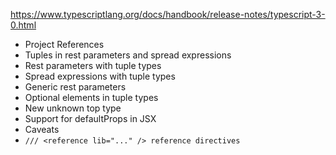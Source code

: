 
https://www.typescriptlang.org/docs/handbook/release-notes/typescript-3-0.html

- Project References
- Tuples in rest parameters and spread expressions
- Rest parameters with tuple types
- Spread expressions with tuple types
- Generic rest parameters
- Optional elements in tuple types
- New unknown top type
- Support for defaultProps in JSX
- Caveats
- `/// <reference lib="..." /> reference directives`
